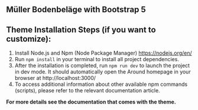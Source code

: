 ## Müller Bodenbeläge with Bootstrap 5


## Theme Installation Steps (if you want to customize):

1. Install Node.js and Npm (Node Package Manager)
   https://nodejs.org/en/
2. Run `npm install` in your terminal to install all project dependencies.
3. After the installation is completed, run `npm run dev` to launch the project in dev mode. It should automatically open the Around homepage in your browser at http://localhost:3000/
4. To access additional information about other available npm commands (scripts), please refer to the relevant documentation article.

**For more details see the documentation that comes with the theme.**
